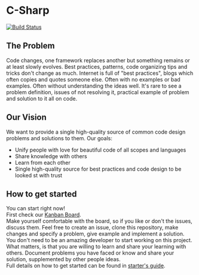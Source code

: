 # C-Sharp  
[![Build Status](https://dev.azure.com/almantusk/Realm%20of%20Everlasting%20Code-%20Csharp/_apis/build/status/Realm-of-Everlasting-Code.C-Sharp?branchName=master)](https://dev.azure.com/almantusk/Realm%20of%20Everlasting%20Code-%20Csharp/_build/latest?definitionId=4&branchName=master)
## The Problem
Code changes, one framework replaces another but something remains or at least slowly evolves.
Best practices, patterns, code organizing tips and tricks don't change as much. 
Internet is full of "best practices", blogs which often copies and quotes someone else.
Often with no examples or bad examples. Often without understanding the ideas well. 
It's rare to see a problem definition, issues of not resolving it, practical example of problem and solution to it all on code.

## Our Vision
We want to provide a single high-quality source of common code design problems and solutions to them.
Our goals:
- Unify people with love for beautiful code of all scopes and languages
- Share knowledge with others
- Learn from each other
- Single high-quality source for best practices and code design to be looked st with trust

## How to get started
You can start right now!  
First check our [Kanban Board](https://github.com/Realm-of-Everlasting-Code/C-Sharp/projects/1).  
Make yourself comfortable with the board, so if you like or don't the issues, discuss them. 
Feel free to create an issue, clone this repository, make changes and specify a problem, give example and implement a solution.  
You don't need to be an amazing developer to start working on this project. 
What matters, is that you are willing to learn and share your learning with others. 
Document problems you have faced or know and share your solution, supplemented by other people ideas.  
Full details on how to get started can be found in [starter's guide](https://github.com/Realm-of-Everlasting-Code/C-Sharp/wiki/Get-Started).

